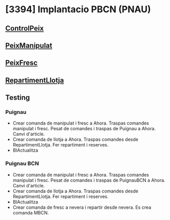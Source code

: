 # [3394] Implantacio PBCN (PNAU)

## [ControlPeix](ControlPeix.exe.md)

## [PeixManipulat](PeixManipulat.exe.md)

## [PeixFresc](PeixFresc.exe.md)

## [RepartimentLlotja](RepartimentLlotja.exe.md)

## Testing

### Puignau

- Crear comanda de manipulat i fresc a Ahora. Traspas comandes manipulat i fresc. Pesat de comandes i traspas de Puignau a Ahora. Canvi d'article.
- Crear comanda de llotja a Ahora. Traspas comandes desde RepartimentLlotja. Fer repartiment i reserves.
- BIActualitza

### Puignau BCN

- Crear comanda de manipulat i fresc a Ahora. Traspas comandes manipulat i fresc. Pesat de comandes i traspas de PuignauBCN a Ahora. Canvi d'article.
- Crear comanda de llotja a Ahora. Traspas comandes desde RepartimentLlotja. Fer repartiment i reserves.
- BIActualitza
- Crear comanda de fresc a nevera i repartir desde nevera. Es crea comanda MBCN.
